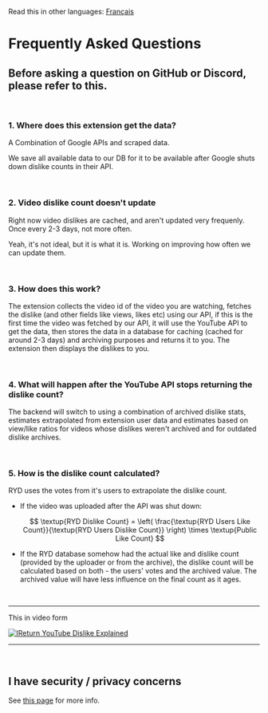 Read this in other languages: [Français](FAQfr.md)

# Frequently Asked Questions

## Before asking a question on GitHub or Discord, please refer to this.

<br>

### **1. Where does this extension get the data?**

A Combination of Google APIs and scraped data.

We save all available data to our DB for it to be available after Google shuts down dislike counts in their API.

<br>

### **2. Video dislike count doesn't update**

Right now video dislikes are cached, and aren't updated very frequenly. Once every 2-3 days, not more often.

Yeah, it's not ideal, but it is what it is. Working on improving how often we can update them.

<br>

### **3. How does this work?**

The extension collects the video id of the video you are watching, fetches the dislike (and other fields like views, likes etc) using our API, if this is the first time the video was fetched by our API, it will use the YouTube API to get the data, then stores the data in a database for caching (cached for around 2-3 days) and archiving purposes and returns it to you. The extension then displays the dislikes to you.

<br>

### **4. What will happen after the YouTube API stops returning the dislike count?**

The backend will switch to using a combination of archived dislike stats, estimates extrapolated from extension user data and estimates based on view/like ratios for videos whose dislikes weren't archived and for outdated dislike archives.

<br>

### **5. How is the dislike count calculated?**

RYD uses the votes from it's users to extrapolate the dislike count.

- If the video was uploaded after the API was shut down:

  $$ \textup{RYD Dislike Count} = \left( \frac{\textup{RYD Users Like Count}}{\textup{RYD Users Dislike Count}} \right) \times \textup{Public Like Count} $$

- If the RYD database somehow had the actual like and dislike count (provided by the uploader or from the archive), the dislike count will be calculated based on both - the users' votes and the archived value. The archived value will have less influence on the final count as it ages.

<br>

---

This in video form

[![IReturn YouTube Dislike Explained](https://yt-embed.herokuapp.com/embed?v=GSmmtv-0yYQ)](https://www.youtube.com/watch?v=GSmmtv-0yYQ)

---

<br>

## I have security / privacy concerns

See [this page](SECURITY-FAQ.md) for more info.
